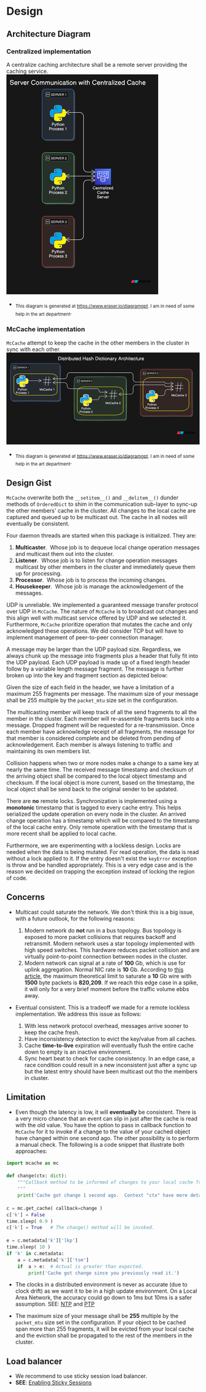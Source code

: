# Design
## Architecture Diagram
### Centralized implementation
A centralize caching architecture shall be a remote server providing the caching service.
![Centralized Architecture](Centralize%20Architecture.png)
* <sub>This diagram is generated at https://www.eraser.io/diagramgpt.  I am in need of some help in the art department</sub>.

### McCache implementation
`McCache` attempt to keep the cache in the other members in the cluster in sync with each other.
![McCache Architecture](McCache%20Architecture.png)
* <sub>This diagram is generated at https://www.eraser.io/diagramgpt.  I am in need of some help in the art department</sub>.

## Design Gist
`McCache` overwrite both the `__setitem__()` and `__delitem__()` dunder methods of `OrderedDict` to shim in the communication sub-layer to sync-up the other members' cache in the cluster.  All changes to the local cache are captured and queued up to be multicast out.  The cache in all nodes will eventually be consistent.

Four daemon threads are started when this package is initialized.  They are:
1. **Multicaster**. &nbsp;Whose job is to dequeue local change operation messages and multicast them out into the cluster.
2. **Listener**. &nbsp;Whose job is to listen for change operation messages multicast by other members in the cluster and immediately queue them up for processing.
3. **Processor**. &nbsp;Whose job is to process the incoming changes.
4. **Housekeeper**. &nbsp;Whose job is manage the acknowledgement of the messages.

UDP is unreliable.  We implemented a guaranteed message transfer protocol over UDP in `McCache`.
The nature of `McCache` is to broadcast out changes and this align well with multicast service offered by UDP and we selected it.  Furthermore, `McCache` prioritize operation that mutates the cache and only acknowledged these operations.  We did consider TCP but will have to implement management of peer-to-peer connection manager.

A message may be larger than the UDP payload size.  Regardless, we always chunk up the message into fragments plus a header that fully fit into the UDP payload.  Each UDP payload is made up of a fixed length header follow by a variable length message fragment.  The message is further broken up into the key and fragment section as depicted below:

Given the size of each field in the header, we have a limitation of a maximum 255 fragments per message.  The maximum size of your message shall be 255 multiple by the `packet_mtu` size set in the configuration.

The multicasting member will keep track of all the send fragments to all the member in the cluster.  Each member will re-assemble fragments back into a message.  Dropped fragment will be requested for a re-transmission.  Once each member have acknowledge receipt of all fragments, the message for that member is considered complete and be deleted from pending of acknowledgement.  Each member is always listening to traffic and maintaining its own members list.

Collision happens when two or more nodes make a change to a same key at nearly the same time.  The received message timestamp and checksum of the arriving object shall be compared to the local object timestamp and checksum.  If the local object is more current, based on the timestamp, the local object shall be send back to the original sender to be updated.

There are **no** remote locks.  Synchronization is implemented using a **monotonic** timestamp that is tagged to every cache entry.  This helps serialized the update operation on every node in the cluster.  An arrived change operation has a timestamp which will be compared to the timestamp of the local cache entry.  Only remote operation with the timestamp that is more recent shall be applied to local cache.

Furthermore, we are experimenting with a lockless design.  Locks are needed when the data is being mutated.  For read operation, the data is read without a lock applied to it.  If the entry doesn't exist the `keyError` exception is throw and be handled appropriately.  This is a very edge case and is the reason we decided on trapping the exception instead of locking the region of code.


## Concerns
* Multicast could saturate the network.  We don't think this is a big issue, with a future outlook, for the following reasons:
  1. Modern network do **not** run in a bus topology.  Bus topology is exposed to more packet collisions that requires backoff and retransmit.  Modern network uses a star topology implemented with high speed switches.  This hardware reduces packet collision and are virtually point-to-point connection between nodes in the cluster.
  2. Modern network can signal at a rate of **100** Gb, which is use for uplink aggregation.  Normal NIC rate is **10** Gb.  According to [this article](https://www.fmad.io/blog/what-is-10g-line-rate), the maximum theoretical limit to saturate a **10** Gb wire with **1500** byte packets is **820,209**.  If we reach this edge case in a spike, it will only for a very brief moment before the traffic volume ebbs away.

* Eventual consistent.  This is a tradeoff we made for a remote lockless implementation.  We address this issue as follows:
  1. With less network protocol overhead, messages arrive sooner to keep the cache fresh.
  2. Have inconsistency detection to evict the key/value from all caches.
  3. Cache **time-to-live** expiration will eventually flush the entire cache down to empty is an inactive environment.
  4. Sync heart beat to check for cache consistency.  In an edge case, a race condition could result in a new inconsistent just after a sync up but the latest entry should have been multicast out tho the members in cluster.

## Limitation
* Even though the latency is low, it will **eventually** be consistent.  There is a very micro chance that an event can slip in just after the cache is read with the old value.  You have the option to pass in callback function to `McCache` for it to invoke if a change to the value of your cached object have changed within one second ago.  The other possibility is to perform a manual check.  The following is a code snippet that illustrate both approaches:

```python
import mcache as mc

def change(ctx: dict):
    """Callback method to be informed of changes to your local cache from a remote update.
    """
    print('Cache got change 1 second ago.  Context "ctx" have more details.')

c = mc.get_cache( callback=change )
c['k'] = False
time.sleep( 0.9 )
c['k'] = True   # The change() method will be invoked.

e = c.metadata['k']['lkp']
time.sleep( 10 )
if 'k' in c.metadata:
    a = c.metadata['k']['tsm']
    if  a > e:  # Actual is greater than expected.
        print('Cache got change since you previously read it.')
```

* The clocks in a distributed environment is never as accurate (due to clock drift) as we want it to be in a high update environment.  On a Local Area Network, the accuracy could go down to 1ms but 10ms is a safer assumption.  SEE: [NTP](https://timetoolsltd.com/ntp/ntp-timing-accuracy/) and [PTP](https://en.wikipedia.org/wiki/Precision_Time_Protocol)

* The maximum size of your message shall be **255** multiple by the `packet_mtu` size set in the configuration.  If your object to be cached span more than 255 fragments, it will be evicted from your local cache and the eviction shall be propagated to the rest of the members in the cluster.

## Load balancer
* We recommend to use sticky session load balancer.
* <b>SEE</b>: <a href="https://www.youtube.com/watch?v=hTp4czOrvOY">Enabling Sticky Sessions</a>
